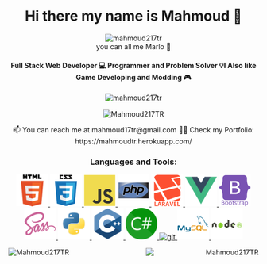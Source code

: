 
<h1 align="center">Hi there my name is Mahmoud 👋</h1>
<p align="center"><img src="https://komarev.com/ghpvc/?username=mahmoud217tr&color=fd9900&style=flat" alt="mahmoud217tr" /> <br>you can all me Marlo 👀</p>
<h4 align="center">Full Stack Web Developer 💻 Programmer and Problem Solver 💡I Also like Game Developing and Modding 🎮</h3>
<p align="center"> <a href="https://github.com/ryo-ma/github-profile-trophy"><img src="https://github-profile-trophy.vercel.app/?username=mahmoud217tr" alt="mahmoud217tr" /></a> </p>


<p align="center"><img align="center" src="https://github-readme-stats.vercel.app/api/top-langs/?username=mahmoud217tr&layout=compact&theme=gruvbox" alt="Mahmoud217TR"></p>

<p align ="center">
📫 You can reach me at mahmoud17tr@gmail.com  👨‍💻 Check my Portfolio: https://mahmoudtr.herokuapp.com/ 
</p>
 
<h3 align="center">Languages and Tools:</h3>
<p align="center">
<a href="https://github.com/Mahmoud217TR" target="_blank" rel="noreferrer">
<img src="https://raw.githubusercontent.com/github/explore/80688e429a7d4ef2fca1e82350fe8e3517d3494d/topics/html/html.png" width="64" height="64" class="d-block rounded-2 mr-3 flex-shrink-0" alt="html logo">
</a>
<a href="https://github.com/Mahmoud217TR" target="_blank" rel="noreferrer"> <img src="https://raw.githubusercontent.com/devicons/devicon/master/icons/css3/css3-original-wordmark.svg" alt="css3" width="64" height="64"/> </a>
<a href="https://github.com/Mahmoud217TR" target="_blank" rel="noreferrer"> <img src="https://raw.githubusercontent.com/devicons/devicon/master/icons/javascript/javascript-original.svg" alt="javascript" width="64" height="64"/> </a> 
<a href="https://github.com/Mahmoud217TR" target="_blank" rel="noreferrer"> <img src="https://raw.githubusercontent.com/devicons/devicon/master/icons/php/php-original.svg" alt="php" width="64" height="64"/> </a>
<a href="https://github.com/Mahmoud217TR" target="_blank" rel="noreferrer"> <img src="https://raw.githubusercontent.com/devicons/devicon/master/icons/laravel/laravel-plain-wordmark.svg" alt="laravel" width="64" height="64"/> </a>
<a href="https://github.com/Mahmoud217TR" target="_blank" rel="noreferrer"><img src="https://raw.githubusercontent.com/github/explore/80688e429a7d4ef2fca1e82350fe8e3517d3494d/topics/vue/vue.png" width="64" height="64" class="d-block rounded-2 mr-3 flex-shrink-0" alt="vue logo">
</a>
<a href="https://github.com/Mahmoud217TR" target="_blank" rel="noreferrer"> <img src="https://raw.githubusercontent.com/devicons/devicon/master/icons/bootstrap/bootstrap-plain-wordmark.svg" alt="bootstrap" width="64" height="64"/> </a>
<a href="https://github.com/Mahmoud217TR" target="_blank" rel="noreferrer"> <img src="https://raw.githubusercontent.com/devicons/devicon/master/icons/sass/sass-original.svg" alt="sass" width="64" height="64"/> </a>
<a href="https://github.com/Mahmoud217TR" target="_blank" rel="noreferrer">
<img src="https://raw.githubusercontent.com/github/explore/80688e429a7d4ef2fca1e82350fe8e3517d3494d/topics/python/python.png" width="64" height="64" class="d-block rounded-2 mr-3 flex-shrink-0" alt="python logo">
</a>
<a href="https://github.com/Mahmoud217TR" target="_blank" rel="noreferrer"><img src="https://raw.githubusercontent.com/github/explore/180320cffc25f4ed1bbdfd33d4db3a66eeeeb358/topics/cpp/cpp.png" width="64" height="64" class="d-block rounded-2 mr-3 flex-shrink-0" alt="cpp logo">
</a>
<a href="https://github.com/Mahmoud217TR" target="_blank" rel="noreferrer">
<img src="https://raw.githubusercontent.com/github/explore/80688e429a7d4ef2fca1e82350fe8e3517d3494d/topics/csharp/csharp.png" width="64" height="64" class="d-block rounded-2 mr-3 flex-shrink-0" alt="csharp logo">
</a>
<a href="https://git-scm.com/" target="_blank" rel="noreferrer"> <img src="https://www.vectorlogo.zone/logos/git-scm/git-scm-icon.svg" alt="git" width="64" height="64"/> </a>
<a href="https://github.com/Mahmoud217TR" target="_blank" rel="noreferrer"> <img src="https://raw.githubusercontent.com/devicons/devicon/master/icons/mysql/mysql-original-wordmark.svg" alt="mysql" width="64" height="64"/> </a>
<a href="https://github.com/Mahmoud217TR" target="_blank" rel="noreferrer"> <img src="https://raw.githubusercontent.com/devicons/devicon/master/icons/nodejs/nodejs-original-wordmark.svg" alt="nodejs" width="64" height="64"/> </a>
</p>


<p align="left"><img width="45%" align="left" src="https://github-readme-stats.vercel.app/api?username=mahmoud217tr&theme=gruvbox&show_icons=true&locale=en" alt="Mahmoud217TR" /></p>
<p align="right"><img width="45%" align="right" src="https://github-readme-streak-stats.herokuapp.com/?user=mahmoud217tr&theme=gruvbox&" alt="Mahmoud217TR"/></p>
